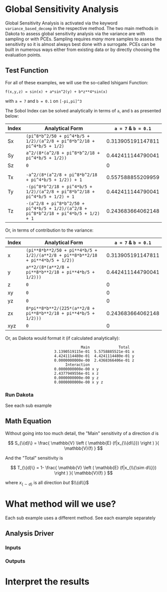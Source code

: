 # Global Sensitivity Analysis

Global Sensitivity Analysis is activated via the keyword `variance_based_decomp` in the respective method. The two main methods in Dakota to assess global sensitivity analysis via the variance are with sampling or with PCEs. Sampling requires *many* more samples to assess the sensitivity so it is almost always best done with a surrogate. PCEs can be built in numerous ways either from existing data or by directly choosing the evaluation points.

## Test Function 

For all of these examples, we will use the so-called Ishigami Function:

```
f(x,y,z) = sin(x) + a*sin^2(y) + b*z**4*sin(x)
```

with `a = 7` and `b = 0.1` on `[-pi,pi]^3`

The Sobol Index can be solved analytically in terms of `a`, and `b` as presented below:


| Index | Analytical Form                                                                      | `a = 7` & `b = 0.1` |
|-------|--------------------------------------------------------------------------------------|---------------------|
| Sx    | `(pi^8*b^2/50 + pi^4*b/5 + 1/2)/(a^2/8 + pi^8*b^2/18 + pi^4*b/5 + 1/2)`              | 0.313905191147811   |
| Sy    | `a^2/(8*(a^2/8 + pi^8*b^2/18 + pi^4*b/5 + 1/2))`                                     | 0.442411144790041   |
| Sz    | `0`                                                                                  | 0                   |
|       |                                                                                      |                     |
| Tx    | `-a^2/(8*(a^2/8 + pi^8*b^2/18 + pi^4*b/5 + 1/2)) + 1`                                | 0.557588855209959   |
| Ty    | `-(pi^8*b^2/18 + pi^4*b/5 + 1/2)/(a^2/8 + pi^8*b^2/18 + pi^4*b/5 + 1/2) + 1`         | 0.442411144790041   |
| Tz    | `-(a^2/8 + pi^8*b^2/50 + pi^4*b/5 + 1/2)/(a^2/8 + pi^8*b^2/18 + pi^4*b/5 + 1/2) + 1` | 0.243683664062148   |

Or, in terms of contribution to the variance:


| Index | Analytical Form                                                                 | `a = 7` & `b = 0.1` |
|-------|---------------------------------------------------------------------------------|---------------------|
| x     | `(pi**8*b**2/50 + pi**4*b/5 + 1/2)/(a**2/8 + pi**8*b**2/18 + pi**4*b/5 + 1/2))` | 0.313905191147811   |
| y     | `a**2/(8*(a**2/8 + pi**8*b**2/18 + pi**4*b/5 + 1/2)))                         ` | 0.442411144790041   |
| z     | `0                                                                            ` | 0                   |
| xy    | `0                                                                            ` | 0                   |
| yz    | `0                                                                            ` | 0                   |
| zx    | `8*pi**8*b**2/(225*(a**2/8 + pi**8*b**2/18 + pi**4*b/5 + 1/2)))               ` | 0.243683664062148   |
| xyz   | `0                                                                            ` | 0                   |

Or, as Dakota would format it (if calculated analytically):


```
                                  Main             Total
                      3.1390519115e-01  5.5758885521e-01 x
                      4.4241114480e-01  4.4241114480e-01 y
                      0.0000000000e-00  2.4368366406e-01 z
                           Interaction
                      0.0000000000e-00 x y
                      2.4377949556e-01 x z
                      0.0000000000e-00 y z
                      0.0000000000e-00 x y z
```

### Run Dakota
   
See each sub example

## Math Equation

Without going into too much detail, the "Main" sensitivity of a direction $d$ is

$$ 
S_{\{d}\} = \frac{
        \mathbb{V} \left ( \mathbb{E} (f|x_{\\{d\\}}) \right )
    }{
        \mathbb{V}(f)
    } 
$$

And the "Total" sensitivity is

$$ 
T_{\{d}\} = 1- \frac{
        \mathbb{V} \left ( \mathbb{E} (f|x_{\\{\sim d\\}}) \right )
    }{
        \mathbb{V}(f)
    } 
$$

where $x_{\{\sim d\}}$ is all direction *but* $\\{d\\}$


# What method will we use?

Each sub example uses a different method. See each example separately
 
## Analysis Driver

### Inputs

### Outputs
 
# Interpret the results
 







